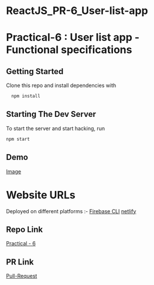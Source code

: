 # ReactJS_PR-6_User-list-app
# Practical-6 : User list app - Functional specifications

## Getting Started

Clone this repo and install dependencies with

```bash
  npm install
```

## Starting The Dev Server

To start the server and start hacking, run

```bash
npm start
```

## Demo
[Image](https://github.com/mansinakrani/ReactJS_PR-6_User-list-app/blob/Reactjs_pr-6/practical-6/reactjs-6.png)

# Website URLs
Deployed on different platforms :-
[Firebase CLI](https://react-mn-pr-6.web.app/)
[netlify]()

## Repo Link
[Practical - 6](https://github.com/mansinakrani/ReactJS_PR-6_User-list-app.git)

## PR Link
[Pull-Request](https://github.com/mansinakrani/ReactJS_PR-6_User-list-app/pull/1#issue-1162247188) 
